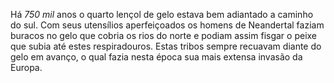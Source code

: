 ﻿Há *750 mil* anos o quarto lençol de gelo estava bem adiantado a caminho do sul. Com seus utensílios aperfeiçoados os homens de Neandertal faziam buracos no gelo que cobria os rios do norte e podiam assim fisgar o peixe que subia até estes respiradouros. Estas tribos sempre recuavam diante do gelo em avanço, o qual fazia nesta época sua mais extensa invasão da Europa.